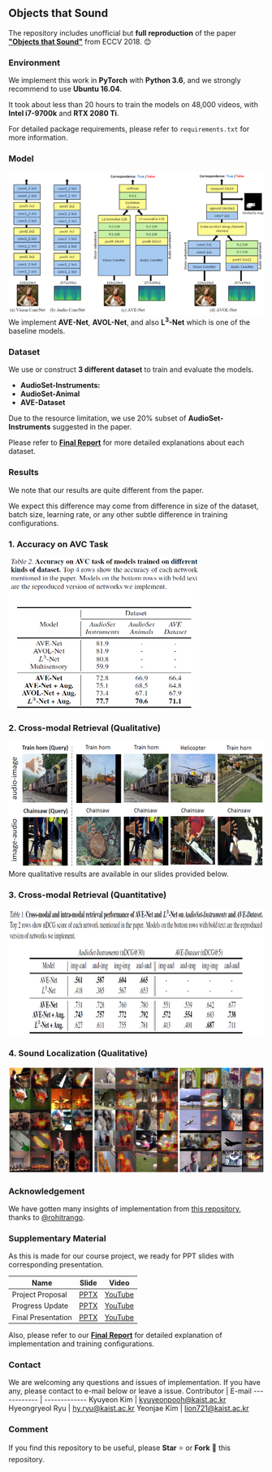## Objects that Sound
The repository includes unofficial but **full reproduction** of the paper [**"Objects that Sound"**](https://arxiv.org/pdf/1712.06651.pdf) from ECCV 2018. :blush:

### Environment
We implement this work in **PyTorch** with **Python 3.6**, and we strongly recommend to use **Ubuntu 16.04**.

It took about less than 20 hours to train the models on 48,000 videos, with **Intel i7-9700k** and **RTX 2080 Ti**.

For detailed package requirements, please refer to `requirements.txt` for more information.

### Model
![model](material/models.png)
We implement **AVE-Net**, **AVOL-Net**, and also **L<sup>3</sup>-Net** which is one of the baseline models.

### Dataset
We use or construct **3 different dataset** to train and evaluate the models.
- **AudioSet-Instruments:**
- **AudioSet-Animal** 
- **AVE-Dataset**

Due to the resource limitation, we use 20% subset of **AudioSet-Instruments** suggested in the paper.

Please refer to [**Final Report**](material/CS570_Final_Report_Team7.pdf) for more detailed explanations about each dataset.

### Results

We note that our results are quite different from the paper.

We expect this difference may come from difference in size of the dataset, batch size, learning rate, or any other subtle difference in training configurations.

### 1. Accuracy on AVC Task
<img src="material/avc-task.png" width="375" height="300">

### 2. Cross-modal Retrieval (Qualitative)
<img src="material/cross-modal.png" width="540" height="250">
More qualitative results are available in our slides provided below.

### 3. Cross-modal Retrieval (Quantitative)
<img src="material/ndcg.png" width="900" height="250">

### 4. Sound Localization (Qualitative)
<img src="material/localization.png">

### Acknowledgement
We have gotten many insights of implementation from [this repository](https://github.com/rohitrango/objects-that-sound), thanks to [@rohitrango](https://github.com/rohitrango).

### Supplementary Material

As this is made for our course project, we ready for PPT slides with corresponding presentation.

Name | Slide | Video
------------ | ------------- | ------------
Project Proposal | [PPTX](material/CS570_Project_Proposal.pptx) | [YouTube](https://www.youtube.com/watch?v=1aolFeAR9tE)
Progress Update | [PPTX](material/CS570_Progress_Update_Team7.pptx) | [YouTube](https://www.youtube.com/watch?v=JHKSmgU78Hk&t=1s)
Final Presentation | [PPTX](material/CS570_Final_Presentation_Team7.pptx) | [YouTube](https://www.youtube.com/watch?v=WuVhhyqgT6U&t=433s)

Also, please refer to our [**Final Report**](material/CS570_Final_Report_Team7.pdf) for detailed explanation of implementation and training configurations.

### Contact
We are welcoming any questions and issues of implementation. If you have any, please contact to e-mail below or leave a issue.
Contributor | E-mail
------------ | -------------
Kyuyeon Kim | kyuyeonpooh@kaist.ac.kr
Hyeongryeol Ryu | hy.ryu@kaist.ac.kr
Yeonjae Kim | lion721@kaist.ac.kr

### Comment
If you find this repository to be useful, please **Star** :star: or **Fork** :fork_and_knife: this repository.
